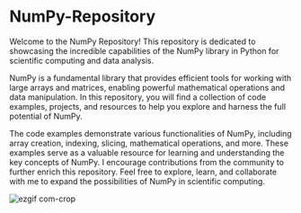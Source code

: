# NumPy-Repository
Welcome to the NumPy Repository! This repository is dedicated to showcasing the incredible capabilities of the NumPy library in Python for scientific computing and data analysis.

NumPy is a fundamental library that provides efficient tools for working with large arrays and matrices, enabling powerful mathematical operations and data manipulation. In this repository, you will find a collection of code examples, projects, and resources to help you explore and harness the full potential of NumPy.

The code examples demonstrate various functionalities of NumPy, including array creation, indexing, slicing, mathematical operations, and more. These examples serve as a valuable resource for learning and understanding the key concepts of NumPy.
I encourage contributions from the community to further enrich this repository. Feel free to explore, learn, and collaborate with me to expand the possibilities of NumPy in scientific computing.

![ezgif com-crop](https://github.com/jaison-1920/NumPy-Repository/assets/125309015/375b02c7-bb6f-4bbd-8e8d-2530a8b62054)
